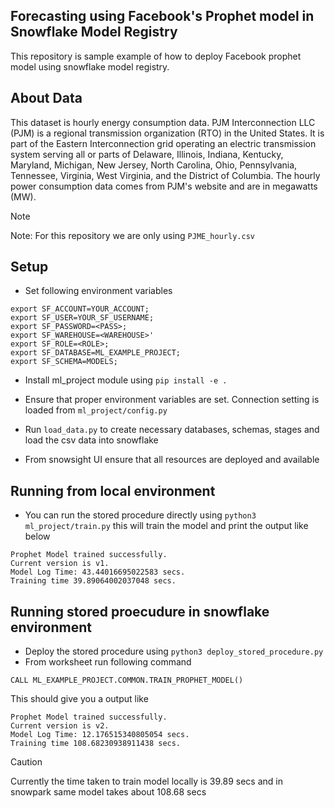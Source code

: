 ## Forecasting using Facebook's Prophet model in Snowflake Model Registry

This repository is sample example of how to deploy Facebook prophet model using snowflake model registry.

## About Data
This dataset is hourly energy consumption data. PJM Interconnection LLC (PJM) is a regional transmission organization (RTO) in the United States. It is part of the Eastern Interconnection grid operating an electric transmission system serving all or parts of Delaware, Illinois, Indiana, Kentucky, Maryland, Michigan, New Jersey, North Carolina, Ohio, Pennsylvania, Tennessee, Virginia, West Virginia, and the District of Columbia.
The hourly power consumption data comes from PJM's website and are in megawatts (MW).

> [!NOTE]
> Note: For this repository we are only using `PJME_hourly.csv`


## Setup
- Set following environment variables

```
export SF_ACCOUNT=YOUR_ACCOUNT;
export SF_USER=YOUR_SF_USERNAME;
export SF_PASSWORD=<PASS>;
export SF_WAREHOUSE=<WAREHOUSE>'
export SF_ROLE=<ROLE>;
export SF_DATABASE=ML_EXAMPLE_PROJECT;
export SF_SCHEMA=MODELS;
```

- Install ml_project module using `pip install -e .`

- Ensure that proper environment variables are set. Connection setting is loaded from `ml_project/config.py`

- Run `load_data.py` to create necessary databases, schemas, stages and load the csv data into snowflake
- From snowsight UI ensure that all resources are deployed and available

## Running from local environment

- You can run the stored procedure directly using `python3 ml_project/train.py` this will train the model and print the output like below

```
Prophet Model trained successfully. 
Current version is v1.
Model Log Time: 43.44016695022583 secs.
Training time 39.89064002037048 secs.
```

## Running stored proecudure in snowflake environment

- Deploy the stored procedure using `python3 deploy_stored_procedure.py`
- From worksheet run following command
  
```
CALL ML_EXAMPLE_PROJECT.COMMON.TRAIN_PROPHET_MODEL()
```

This should give you a output like

```
Prophet Model trained successfully. 
Current version is v2.
Model Log Time: 12.176515340805054 secs.
Training time 108.68230938911438 secs.
```

> [!CAUTION]
> Currently the time taken to train model locally is 39.89 secs and in snowpark same model takes about 108.68 secs